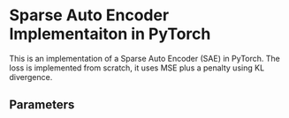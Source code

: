 # Sparse Auto Encoder Implementaiton in PyTorch
This is an implementation of a Sparse Auto Encoder (SAE) in PyTorch. The loss is implemented from scratch, it uses MSE plus a penalty using KL divergence.

## Parameters
